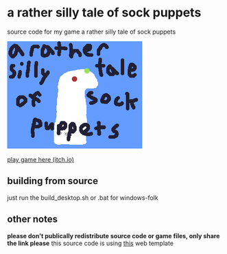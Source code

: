 # a rather silly tale of sock puppets
source code for my game a rather silly tale of sock puppets

![cover image](https://github.com/creasegames/a-rather-silly-tale-of-sock-puppets-source/blob/master/title.png?raw=true)

[play game here (itch.io)](https://giraf-in-orbit.itch.io/a-rather-silly-tale-of-sock-puppets)

## building from source
just run the build_desktop.sh or .bat for windows-folk

## other notes
**please don't publically redistribute source code or game files, only share the link please**
this source code is using [this](https://github.com/karl-zylinski/odin-raylib-web) web template

